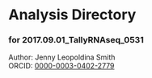# Analysis Directory 
### for 2017.09.01_TallyRNAseq_0531
Author: Jenny Leopoldina Smith<br>
ORCID: [0000-0003-0402-2779](https://orcid.org/0000-0003-0402-2779)
<br>